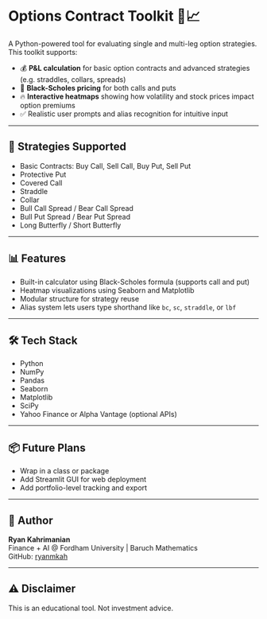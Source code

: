 # Options Contract Toolkit 🧮📈

A Python-powered tool for evaluating single and multi-leg option strategies. This toolkit supports:

- 💰 **P&L calculation** for basic option contracts and advanced strategies (e.g. straddles, collars, spreads)
- 🧠 **Black-Scholes pricing** for both calls and puts
- 🔥 **Interactive heatmaps** showing how volatility and stock prices impact option premiums
- ✅ Realistic user prompts and alias recognition for intuitive input

---

## 💼 Strategies Supported

- Basic Contracts: Buy Call, Sell Call, Buy Put, Sell Put
- Protective Put
- Covered Call
- Straddle
- Collar
- Bull Call Spread / Bear Call Spread
- Bull Put Spread / Bear Put Spread
- Long Butterfly / Short Butterfly

---

## 📊 Features

- Built-in calculator using Black-Scholes formula (supports call and put)
- Heatmap visualizations using Seaborn and Matplotlib
- Modular structure for strategy reuse
- Alias system lets users type shorthand like `bc`, `sc`, `straddle`, or `lbf`

---

## 🛠 Tech Stack

- Python
- NumPy
- Pandas
- Seaborn
- Matplotlib
- SciPy
- Yahoo Finance or Alpha Vantage (optional APIs)

---

## 📦 Future Plans

- Wrap in a class or package
- Add Streamlit GUI for web deployment
- Add portfolio-level tracking and export

---

## 🧠 Author

**Ryan Kahrimanian**  
Finance + AI @ Fordham University | Baruch Mathematics  
GitHub: [ryanmkah](https://github.com/ryanmkah)


---

## ⚠️ Disclaimer

This is an educational tool. Not investment advice.
